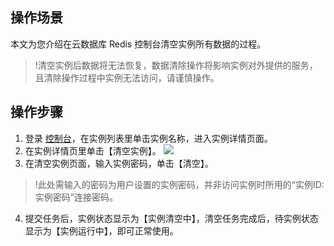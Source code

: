 ## 操作场景
本文为您介绍在云数据库 Redis 控制台清空实例所有数据的过程。
>!清空实例后数据将无法恢复，数据清除操作将影响实例对外提供的服务，且清除操作过程中实例无法访问，请谨慎操作。

## 操作步骤

1. 登录 [控制台](https://console.cloud.tencent.com/redis)，在实例列表里单击实例名称，进入实例详情页面。
2. 在实例详情页里单击【清空实例】。
![](https://main.qcloudimg.com/raw/9e2a231c9f00a6296491bd2a37456a7c.png)
3. 在清空实例页面，输入实例密码，单击【清空】。
 >!此处需输入的密码为用户设置的实例密码，并非访问实例时所用的“实例ID:实例密码”连接密码。
4. 提交任务后，实例状态显示为【实例清空中】，清空任务完成后，待实例状态显示为【实例运行中】，即可正常使用。


	
